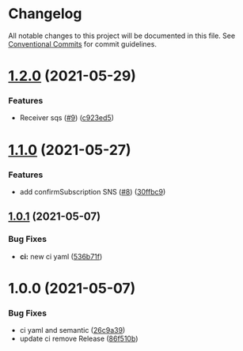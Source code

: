 # Changelog

All notable changes to this project will be documented in this file. See
[Conventional Commits](https://conventionalcommits.org) for commit guidelines.

# [1.2.0](https://github.com/LuftBioMonitor/nestjs-aws-npm/compare/v1.1.0...v1.2.0) (2021-05-29)


### Features

* Receiver sqs ([#9](https://github.com/LuftBioMonitor/nestjs-aws-npm/issues/9)) ([c923ed5](https://github.com/LuftBioMonitor/nestjs-aws-npm/commit/c923ed55283304a314270e4416c598ce09e4bbee))

# [1.1.0](https://github.com/LuftBioMonitor/nestjs-aws-npm/compare/v1.0.1...v1.1.0) (2021-05-27)


### Features

* add confirmSubscription SNS ([#8](https://github.com/LuftBioMonitor/nestjs-aws-npm/issues/8)) ([30ffbc9](https://github.com/LuftBioMonitor/nestjs-aws-npm/commit/30ffbc9c7e5729ae2ca6b785cf82b3661d43a51e))

## [1.0.1](https://github.com/LuftBioMonitor/nestjs-aws-npm/compare/v1.0.0...v1.0.1) (2021-05-07)


### Bug Fixes

* **ci:** new ci yaml ([536b71f](https://github.com/LuftBioMonitor/nestjs-aws-npm/commit/536b71f357381096b8f5b38d27fa8cca49465bc4))

# 1.0.0 (2021-05-07)


### Bug Fixes

* ci yaml and semantic ([26c9a39](https://github.com/LuftBioMonitor/nestjs-aws-npm/commit/26c9a390eab281a1df4b8a14d3d964ab11771825))
* update ci remove Release ([86f510b](https://github.com/LuftBioMonitor/nestjs-aws-npm/commit/86f510b2b9bba461b7dfc1d09efa59701a1e804c))

